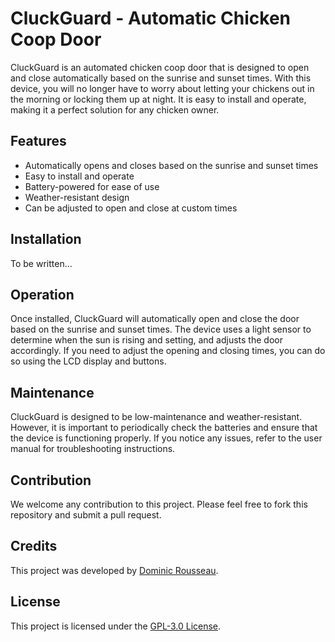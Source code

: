 # CluckGuard - Automatic Chicken Coop Door

CluckGuard is an automated chicken coop door that is designed to open and close automatically based on the sunrise and sunset times. With this device, you will no longer have to worry about letting your chickens out in the morning or locking them up at night. It is easy to install and operate, making it a perfect solution for any chicken owner.

## Features

* Automatically opens and closes based on the sunrise and sunset times
* Easy to install and operate
* Battery-powered for ease of use
* Weather-resistant design
* Can be adjusted to open and close at custom times

## Installation

To be written...

## Operation

Once installed, CluckGuard will automatically open and close the door based on the sunrise and sunset times. The device uses a light sensor to determine when the sun is rising and setting, and adjusts the door accordingly. If you need to adjust the opening and closing times, you can do so using the LCD display and buttons.

## Maintenance

CluckGuard is designed to be low-maintenance and weather-resistant. However, it is important to periodically check the batteries and ensure that the device is functioning properly. If you notice any issues, refer to the user manual for troubleshooting instructions.

## Contribution

We welcome any contribution to this project. Please feel free to fork this repository and submit a pull request.

## Credits

This project was developed by [Dominic Rousseau](https://github.com/itsdombo/).

## License

This project is licensed under the [GPL-3.0 License](LICENSE).




